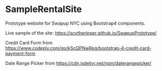 # SampleRentalSite
Prototype website for Swapup NYC using Bootstrap4 components.

Live sample of the site: https://scytheripper.github.io/SwapupPrototype/

Credit Card Form from https://www.codeply.com/go/kScQPNwRpg/bootstrap-4-credit-card-payment-form

Date Range Picker from https://cdn.jsdelivr.net/npm/daterangepicker/
